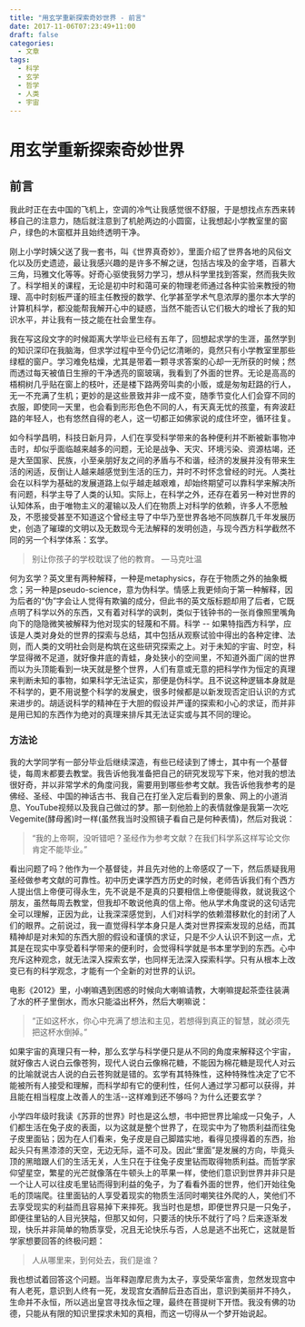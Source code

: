 ```yaml
---
title: "用玄学重新探索奇妙世界 - 前言"
date: 2017-11-06T07:23:49+11:00
draft: false
categories:
  - 文章
tags:
  - 科学
  - 玄学
  - 哲学
  - 人类
  - 宇宙
---
```


# 用玄学重新探索奇妙世界

## 前言

我此时正在去中国的飞机上，空调的冷气让我感觉很不舒服，于是想找点东西来转移自己的注意力，随后就注意到了机舱两边的小圆窗，让我想起小学教室里的窗户，绿色的木窗框并且始终透明干净。

刚上小学时姨父送了我一套书，叫《世界真奇妙》，里面介绍了世界各地的风俗文化以及历史遗迹，最让我感兴趣的是许多不解之谜，包括古埃及的金字塔，百慕大三角，玛雅文化等等。好奇心驱使我努力学习，想从科学里找到答案，然而我失败了。科学相关的课程，无论是初中时和蔼可亲的物理老师通过各种实验来教授的物理、高中时刻板严谨的班主任教授的数学、化学甚至学术气息浓厚的墨尔本大学的计算机科学，都没能帮我解开心中的疑惑，当然不能否认它们极大的增长了我的知识水平，并让我有一技之能在社会里生存。

我在写这段文字的时候距离大学毕业已经有五年了，回想起求学的生涯，虽然学到的知识深印在我脑海，但求学过程中至今仍记忆清晰的，竟然只有小学教室里那些绿框的窗户。学习难免枯燥，尤其是带着一颗寻求答案的心却一无所获的时候；然而透过每天被值日生擦的干净透亮的窗玻璃，我看到了外面的世界。无论是高高的梧桐树几乎贴在窗上的枝叶，还是楼下路两旁叫卖的小贩，或是匆匆赶路的行人，无一不充满了生机；更妙的是这些景致并非一成不变，随季节变化人们会穿不同的衣服，即使同一天里，也会看到形形色色不同的人，有天真无忧的孩童，有奔波赶路的年轻人，也有悠然自得的老人，这一切都正如佛家说的成住坏空，循环往复。

如今科学昌明，科技日新月异，人们在享受科学带来的各种便利并不断被新事物冲击时，却似乎面临越来越多的问题，无论是战争、天灾、环境污染、资源枯竭，还是大至国家、民族，小至亲朋好友之间的矛盾与不和谐，经济的发展并没有带来生活的闲适，反倒让人越来越感觉到生活的压力，并时不时怀念曾经的时光。人类社会在以科学为基础的发展道路上似乎越走越艰难，却始终期望可以靠科学来解决所有问题，科学主导了人类的认知。实际上，在科学之外，还存在着另一种对世界的认知体系，由于唯物主义的灌输以及人们在物质上对科学的依赖，许多人不愿触及，不愿接受甚至不知道这个曾经主导了中华乃至世界各地不同族群几千年发展历史，创造了璀璨的文明以及无数现今无法解释的发明创造，与现今西方科学截然不同的另一个科学体系：玄学。

> 别让你孩子的学校耽误了他的教育。
> — 马克吐温

何为玄学？英文里有两种解释，一种是metaphysics，存在于物质之外的抽象概念；另一种是pseudo-science，意为伪科学。情感上我更倾向于第一种解释，因为后者的“伪”字会让人觉得有欺骗的成分，但此书的英文版标题却用了后者，它既点明了科学以外的东西，又有着对科学的讽刺，类似于钱钟书的一张肖像照里嘴角向下的隐隐微笑被解释为他对现实的轻蔑和不屑。科学 -- 如果特指西方科学，应该是人类对身处的世界的探索与总结，其中包括从观察试验中得出的各种定律、法则，而人类的文明社会则是构筑在这些研究探索之上。对于未知的宇宙、时空，科学显得微不足道，就好像井底的青蛙，身处狭小的空间里，不知道外面广阔的世界而以为头顶能看到一块天就是整个世界，人们有意或无意的把科学作为恒定的真理来判断未知的事物，如果科学无法证实，那便是伪科学。且不说这种逻辑本身就是不科学的，更不用说整个科学的发展史，很多时候都是以新发现否定旧认识的方式来进步的。胡适说科学的精神在于大胆的假设并严谨的探索和小心的求证，而并非是用已知的东西作为绝对的真理来排斥其无法证实或与其不同的理论。

### 方法论

我的大学同学有一部分毕业后继续深造，有些已经读到了博士，其中有一个基督徒，每周末都要去教堂。我告诉他我准备把自己的研究发现写下来，他对我的想法很好奇，并以非常学术的角度问我，需要用到哪些参考文献。我告诉他我参考的是佛经、圣经、中国的神话古书、我自己在打坐入定后看到的景象、网上的小道消息、YouTube视频以及我自己做过的梦。那一刻他脸上的表情就像是我第一次吃Vegemite(酵母酱)时一样(虽然我当时没照镜子看自己是何种表情)，然后对我说：

> “我的上帝啊，没听错吧？圣经作为参考文献？在我们科学系这样写论文你肯定不能毕业。”

看出问题了吗？他作为一个基督徒，并且先对他的上帝感叹了一下，然后质疑我用圣经做参考文献的可靠性。初中历史课学西方历史的时候，老师告诉我们有个西方人提出信上帝便可得永生，先不说是不是真的只要相信上帝便能得救，就说我这个朋友，虽然每周去教堂，但我却不敢说他真的信上帝。他从学术角度说的这句话完全可以理解，正因为此，让我深深感觉到，人们对科学的依赖潜移默化的封闭了人们的眼界。之前说过，我一直觉得科学本身只是人类对世界探索发现的总结，而其精神却是对未知的东西大胆的假设和谨慎的求证，只是不少人认识不到这一点，尤其是在现实中享受着科学带来的便利时，会觉得科学就是书本里学到的东西。心中充斥这种观念，就无法深入探索玄学，也同样无法深入探索科学。只有从根本上改变已有的科学观念，才能有一个全新的对世界的认识。

电影《2012》里，小喇嘛遇到困惑的时候向大喇嘛请教，大喇嘛提起茶壶往装满了水的杯子里倒水，而水只能溢出杯外，然后大喇嘛说：

> “正如这杯水，你心中充满了想法和主见，若想得到真正的智慧，就必须先把这杯水倒掉。”

如果宇宙的真理只有一种，那么玄学与科学便只是从不同的角度来解释这个宇宙，就好像古人说白云像苍狗，现代人说白云像棉花糖，不能因为棉花糖是现代人对云的比喻就说古人说的白云苍狗就是错的。玄学有其特殊性，这种特殊性决定了它不能被所有人接受和理解，而科学却有它的便利性，任何人通过学习都可以获得，并且能在相当程度上改善人的生活--这样难到还不够吗？为什么还要玄学？

小学四年级时我读《苏菲的世界》时也是这么想，书中把世界比喻成一只兔子，人们都生活在兔子皮的表面，以为这就是整个世界了，在现实中为了物质利益而往兔子皮里面钻；因为在人们看来，兔子皮是自己脚踏实地，看得见摸得着的东西，抬起头只有黑漆漆的天空，无边无际，遥不可及。因此“里面”是发展的方向，毕竟头顶的黑暗跟人们的生活无关，人生只在于往兔子皮里钻而取得物质利益。而哲学家仰望星空，繁星的光芒就像落在牛顿头上的苹果一样，使他们意识到世界并非只是一个让人可以往皮毛里钻而得到利益的兔子，为了看看外面的世界，他们开始往兔毛的顶端爬。往里面钻的人享受着现实的物质生活同时嘲笑往外爬的人，笑他们不去享受现实的利益而且容易掉下来摔死。我当时也是想，即便世界只是一只兔子，即便往里钻的人目光狭隘，但那又如何，只要活的快乐不就行了吗？后来逐渐发现，快乐并非简单的物质享受，况且无论快乐与否，人总是逃不出死亡，这就是哲学家想要回答的终极问题：

> 人从哪里来，到何处去，我们是谁？

我也想试着回答这个问题。当年释迦摩尼贵为太子，享受荣华富贵，忽然发现宫中有人老死，意识到人终有一死，发现宫女酒醉后丑态百出，意识到美丽并不持久，生命并不永恒，所以逃出皇宫寻找永恒之理，最终在菩提树下开悟。我没有佛的功德，只能从有限的知识里探求未知的真相，而这一切得从一个梦开始说起。
